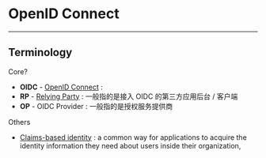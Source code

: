 # OpenID Connect

---

## Terminology

Core?

- **OIDC** - [OpenID Connect](https://openid.net/connect) :
- **RP** - [Relying Party](https://en.wikipedia.org/wiki/Relying_party) :
    一般指的是接入 OIDC 的第三方应用后台 / 客户端
- **OP** - OIDC Provider :
    一般指的是授权服务提供商

Others

- [Claims-based identity](https://en.wikipedia.org/wiki/Claims-based_identity) :
    a common way for applications to acquire the identity information they need about users inside their organization,
